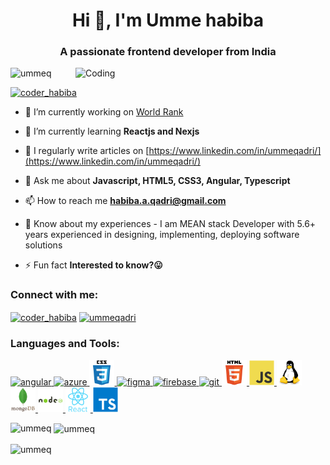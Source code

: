 <h1 align="center">Hi 👋, I'm Umme habiba</h1>
<h3 align="center">A passionate frontend developer from India</h3>
<img align="right" alt="Coding" width="400" src="https://steamuserimages-a.akamaihd.net/ugc/1631947648964785474/81CBA15178466DD47195A239232202E78987B714/?imw=637&imh=358&ima=fit&impolicy=Letterbox&imcolor=%23000000&letterbox=true"/>
<p align="left"> <img src="https://komarev.com/ghpvc/?username=ummeq&label=Profile%20views&color=0e75b6&style=flat" alt="ummeq" /> </p>

<p align="left"> <a href="https://twitter.com/coder_habiba" target="blank"><img src="https://img.shields.io/twitter/follow/coder_habiba?logo=twitter&style=for-the-badge" alt="coder_habiba" /></a> </p>

- 🔭 I’m currently working on [World Rank](https://www.figma.com/file/MwfoHqI1fF2BMlLssQl2xQ/World-Ranks?node-id=0%3A1)

- 🌱 I’m currently learning **Reactjs and Nexjs**

- 📝 I regularly write articles on [https://www.linkedin.com/in/ummeqadri/](https://www.linkedin.com/in/ummeqadri/)

- 💬 Ask me about **Javascript, HTML5, CSS3, Angular, Typescript**

- 📫 How to reach me **habiba.a.qadri@gmail.com**

- 📄 Know about my experiences - I am MEAN stack Developer with 5.6+ years experienced in designing, implementing, deploying software solutions

- ⚡ Fun fact **Interested to know?😛**

<h3 align="left">Connect with me:</h3>
<p align="left">
<a href="https://twitter.com/coder_habiba" target="blank"><img align="center" src="https://raw.githubusercontent.com/rahuldkjain/github-profile-readme-generator/master/src/images/icons/Social/twitter.svg" alt="coder_habiba" height="30" width="40" /></a>
<a href="https://linkedin.com/in/ummeqadri" target="blank"><img align="center" src="https://raw.githubusercontent.com/rahuldkjain/github-profile-readme-generator/master/src/images/icons/Social/linked-in-alt.svg" alt="ummeqadri" height="30" width="40" /></a>
</p>

<h3 align="left">Languages and Tools:</h3>
<p align="left"> <a href="https://angular.io" target="_blank" rel="noreferrer"> <img src="https://angular.io/assets/images/logos/angular/angular.svg" alt="angular" width="40" height="40"/> </a> <a href="https://azure.microsoft.com/en-in/" target="_blank" rel="noreferrer"> <img src="https://www.vectorlogo.zone/logos/microsoft_azure/microsoft_azure-icon.svg" alt="azure" width="40" height="40"/> </a> <a href="https://www.w3schools.com/css/" target="_blank" rel="noreferrer"> <img src="https://raw.githubusercontent.com/devicons/devicon/master/icons/css3/css3-original-wordmark.svg" alt="css3" width="40" height="40"/> </a> <a href="https://www.figma.com/" target="_blank" rel="noreferrer"> <img src="https://www.vectorlogo.zone/logos/figma/figma-icon.svg" alt="figma" width="40" height="40"/> </a> <a href="https://firebase.google.com/" target="_blank" rel="noreferrer"> <img src="https://www.vectorlogo.zone/logos/firebase/firebase-icon.svg" alt="firebase" width="40" height="40"/> </a> <a href="https://git-scm.com/" target="_blank" rel="noreferrer"> <img src="https://www.vectorlogo.zone/logos/git-scm/git-scm-icon.svg" alt="git" width="40" height="40"/> </a> <a href="https://www.w3.org/html/" target="_blank" rel="noreferrer"> <img src="https://raw.githubusercontent.com/devicons/devicon/master/icons/html5/html5-original-wordmark.svg" alt="html5" width="40" height="40"/> </a> <a href="https://developer.mozilla.org/en-US/docs/Web/JavaScript" target="_blank" rel="noreferrer"> <img src="https://raw.githubusercontent.com/devicons/devicon/master/icons/javascript/javascript-original.svg" alt="javascript" width="40" height="40"/> </a> <a href="https://www.linux.org/" target="_blank" rel="noreferrer"> <img src="https://raw.githubusercontent.com/devicons/devicon/master/icons/linux/linux-original.svg" alt="linux" width="40" height="40"/> </a> <a href="https://www.mongodb.com/" target="_blank" rel="noreferrer"> <img src="https://raw.githubusercontent.com/devicons/devicon/master/icons/mongodb/mongodb-original-wordmark.svg" alt="mongodb" width="40" height="40"/> </a> <a href="https://nodejs.org" target="_blank" rel="noreferrer"> <img src="https://raw.githubusercontent.com/devicons/devicon/master/icons/nodejs/nodejs-original-wordmark.svg" alt="nodejs" width="40" height="40"/> </a> <a href="https://reactjs.org/" target="_blank" rel="noreferrer"> <img src="https://raw.githubusercontent.com/devicons/devicon/master/icons/react/react-original-wordmark.svg" alt="react" width="40" height="40"/> </a> <a href="https://www.typescriptlang.org/" target="_blank" rel="noreferrer"> <img src="https://raw.githubusercontent.com/devicons/devicon/master/icons/typescript/typescript-original.svg" alt="typescript" width="40" height="40"/> </a> </p>

<p><img align="left" src="https://github-readme-stats.vercel.app/api/top-langs?username=ummeq&show_icons=true&locale=en&layout=compact" alt="ummeq" /></p>

<p>&nbsp;<img align="center" src="https://github-readme-stats.vercel.app/api?username=ummeq&show_icons=true&locale=en" alt="ummeq" /></p>

<p><img align="center" src="https://github-readme-streak-stats.herokuapp.com/?user=ummeq&" alt="ummeq" /></p>
